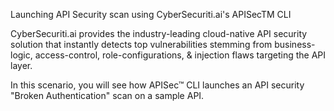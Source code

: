 Launching API Security scan using CyberSecuriti.ai's APISecTM CLI


CyberSecuriti.ai provides the industry-leading cloud-native API security solution that instantly detects top vulnerabilities stemming from business-logic, access-control, role-configurations, & injection flaws targeting the API layer.


In this scenario, you will see how APISec™ CLI launches an API security "Broken Authentication" scan on a sample API.


